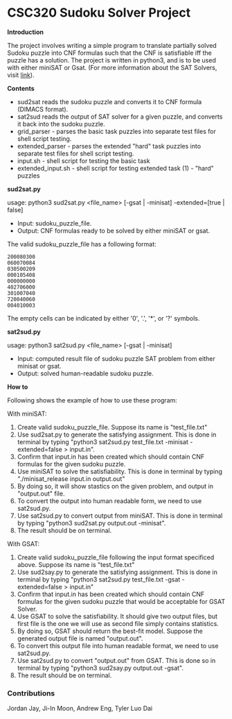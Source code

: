 # CSC320 Sudoku Solver Project

**Introduction**

The project involves writing a simple program to translate partially solved Sudoku puzzle into CNF formulas such that the CNF is satisfiable iff the puzzle has a solution. The project is written in python3, and is to be used with either miniSAT or Gsat. (For more information about the SAT Solvers, visit [link](http://www.cs.ubc.ca/~hoos/SATLIB/index-ubc.html)).

**Contents**

+ sud2sat reads the sudoku puzzle and converts it to CNF formula (DIMACS format). 
+ sat2sud reads the output of SAT solver for a given puzzle, and converts it back into the sudoku puzzle.
+ grid_parser - parses the basic task puzzles into separate test files for shell script testing.
+ extended_parser - parses the extended "hard" task puzzles into separate test files for shell script testing.
+ input.sh - shell script for testing the basic task
+ extended_input.sh - shell script for testing extended task (1) - "hard" puzzles

**sud2sat.py**

usage: python3 sud2sat.py <file_name> [-gsat | -minisat] -extended=[true | false]

+ Input: sudoku_puzzle_file.
+ Output: CNF formulas ready to be solved by either miniSAT or gsat.

The valid sudoku_puzzle_file has a following format:

```
200080300
060070084
030500209
000105408
000000000
402706000
301007040
720040060
004010003
```

The empty cells can be indicated by either '0', '.', '*', or '?' symbols.

**sat2sud.py**

usage: python3 sat2sud.py <file_name> [-gsat | -minisat]

+ Input: computed result file of sudoku puzzle SAT problem from either minisat or gsat.
+ Output: solved human-readable sudoku puzzle.

**How to**

Following shows the example of how to use these program:

With miniSAT:

1. Create valid sudoku_puzzle_file. Suppose its name is "test_file.txt"
2. Use sud2sat.py to generate the satisfying assignment. This is done in terminal by typing "python3 sat2sud.py test_file.txt -minisat -extended=false > input.in".
3. Confirm that input.in has been created which should contain CNF formulas for the given sudoku puzzle.
4. Use miniSAT to solve the satisfiability. This is done in terminal by typing "./minisat_release input.in output.out"
5. By doing so, it will show stastics on the given problem, and output in "output.out" file.
6. To convert the output into human readable form, we need to use sat2sud.py.
7. Use sat2sud.py to convert output from miniSAT. This is done in terminal by typing "python3 sud2sat.py output.out -minisat".
8. The result should be on terminal.

With GSAT:

1. Create valid sudoku_puzzle_file following the input format specificed above. Suppose its name is "test_file.txt"
2. Use sud2say.py to generate the satisfying assignment. This is done in terminal by typing "python3 sat2sud.py test_file.txt -gsat - extended=false > input.in"
3. Confirm that input.in has been created which should contain CNF formulas for the given sudoku puzzle that would be acceptable for GSAT Solver.
4. Use GSAT to solve the satisfiability. It should give two output files, but first file is the one we will use as second file simply contains statistics.
5. By doing so, GSAT should return the best-fit model. Suppose the generated output file is named "output.out".
6. To convert this output file into human readable format, we need to use sat2sud.py.
7. Use sat2sud.py to convert "output.out" from GSAT. This is done so in terminal by typing "python3 sud2say.py output.out -gsat".
8. The result should be on terminal.

### Contributions

Jordan Jay, Ji-In Moon, Andrew Eng, Tyler Luo Dai
